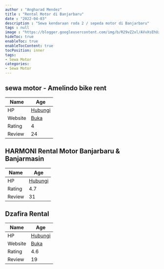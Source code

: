 ```yaml
---
author : "Angharad Mendez"
title : "Rental Motor di Banjarbaru"
date : "2022-04-03"
description : "Sewa kendaraan roda 2 / sepeda motor di Banjarbaru"
tags : null
image : "https://blogger.googleusercontent.com/img/b/R29vZ2xl/AVvXsEhUz4Aro8fBMlvvHVM2vpxFmRTDEAxA69WdYkZeBWkhzjyoyAqF3VMPXeluaesiQO6gb97-uLQ3D9ZtpM1oxuE5tQiGciQkLUbM4WSR-QcheooeMUnsxVk2XpvMLsqFiU8LbGf_8TPVYZapX3PrRBdUNEqsPt50yWhhUg8R0AM9tiTlfmAO3-SD0zHz8g/w300-h200/rental-motor-di-banjarbaru.png"
hideToc: true
enableToc: true
enableTocContent: true
tocPosition: inner
tags:
- Sewa Motor
categories:
- Sewa Motor
---
```



## sewa motor - Amelindo bike rent

Name | Age
--------|------
HP | [Hubungi](https://pcandroidplayer.blogspot.com/?clayads=https://getnumber.ndower.dev?phone=MDg1NzgyNDQ0MjI3)
Website | [Buka](https://pcandroidplayer.blogspot.com/?clayads=aHR0cDovL3d3dy5zZXdhbW90b3JiYW5qYXJtYXNpbi5jb20v) 
Rating | 4
Review | 24


## HARMONI Rental Motor Banjarbaru &amp; Banjarmasin

Name | Age
--------|------
HP | [Hubungi](https://pcandroidplayer.blogspot.com/?clayads=https://getnumber.ndower.dev?phone=MDgxMjU2MTkzNjkz)
Rating | 4.7
Review | 31


## Dzafira Rental

Name | Age
--------|------
HP | [Hubungi](https://pcandroidplayer.blogspot.com/?clayads=https://getnumber.ndower.dev?phone=MDgxMjU0MjUwMjUw)
Website | [Buka](https://pcandroidplayer.blogspot.com/?clayads=aHR0cDovL2R6YWZpcmFiYWJ5c3JlbnRhbC5jb20v) 
Rating | 4.6
Review | 19


